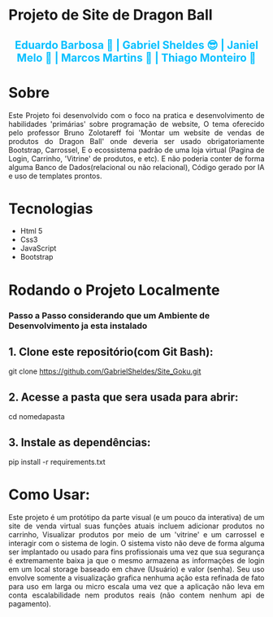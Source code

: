 # Projeto de Site de Dragon Ball
<h2 align='center' style='color:#00BFFF;'> Eduardo Barbosa 🥲 | Gabriel Sheldes 😎 | Janiel Melo 🤡 | Marcos Martins 🤠 | Thiago Monteiro 🥸</h2>






# Sobre
<p align='justify'>
Este Projeto foi desenvolvido com o foco na pratica e desenvolvimento de habilidades 'primárias' sobre programação de website,  
O tema oferecido pelo professor Bruno Zolotareff foi 'Montar um website de vendas de produtos do Dragon Ball' onde deveria ser  
usado obrigatoriamente Bootstrap, Carrossel, E o ecossistema padrão de uma loja virtual (Pagina de Login, Carrinho, 'Vitrine' de  
produtos, e etc). E não poderia conter de forma alguma Banco de Dados(relacional ou não relacional), Código gerado por IA e uso de
templates prontos.
</p>

# Tecnologias 
- Html 5
- Css3
- JavaScript
- Bootstrap

# Rodando o Projeto Localmente
### Passo a Passo considerando que um Ambiente de Desenvolvimento ja esta instalado

<p align='justify'>
  
## 1. Clone este repositório(com Git Bash):
git clone https://github.com/GabrielSheldes/Site_Goku.git
  
## 2. Acesse a pasta que sera usada para abrir:
   cd nomedapasta
   
## 3. Instale as dependências:
   pip install -r requirements.txt
</p>

# Como Usar:
<p align='justify'>  
Este projeto é um protótipo da parte visual (e um pouco da interativa) de um site de venda virtual suas funções atuais incluem adicionar produtos  no carrinho, Visualizar produtos por meio de um 'vitrine' e um carrossel e interagir com o sistema de login. O sistema visto não deve de forma alguma  ser implantado ou usado para fins profissionais uma vez que sua segurança é extremamente baixa ja que o mesmo armazena as informações de login em um local storage baseado em chave (Usuário) e valor (senha). Seu uso envolve somente a visualização grafica nenhuma ação esta refinada de fato para uso em larga ou micro escala uma vez que a aplicação não leva em conta escalabilidade nem produtos reais (não contem nenhum api de pagamento).
</p>

